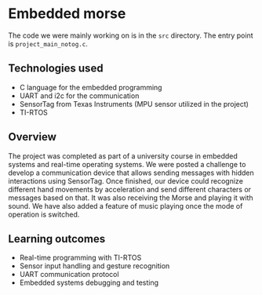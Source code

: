 # Embedded morse
The code we were mainly working on is in the `src` directory. The entry point is `project_main_notog.c`.

## Technologies used
- C language for the embedded programming
- UART and i2c for the communication
- SensorTag from Texas Instruments (MPU sensor utilized in the project)
- TI-RTOS

## Overview
The project was completed as part of a university course in embedded systems and real-time operating systems. We were posted a challenge to develop a communication device that allows sending messages with hidden interactions using SensorTag. 
Once finished, our device could recognize different hand movements by acceleration and send different characters or messages based on that. It was also receiving the Morse and playing it with sound. We have also added a feature of music playing once the mode of operation is switched.

## Learning outcomes
- Real-time programming with TI-RTOS
- Sensor input handling and gesture recognition
- UART communication protocol
- Embedded systems debugging and testing
